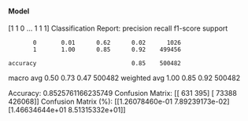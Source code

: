 #### Model
[1 1 0 ... 1 1 1]
Classification Report:
              precision    recall  f1-score   support

           0       0.01      0.62      0.02      1026
           1       1.00      0.85      0.92    499456

    accuracy                           0.85    500482
   macro avg       0.50      0.73      0.47    500482
weighted avg       1.00      0.85      0.92    500482

Accuracy: 0.8525761166235749
Confusion Matrix:
[[   631    395]
 [ 73388 426068]]
Confusion Matrix (%):
[[1.26078460e-01 7.89239173e-02]
 [1.46634644e+01 8.51315332e+01]]
